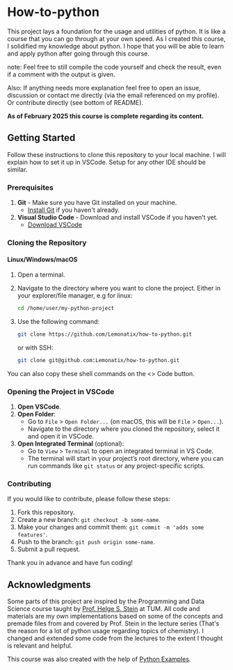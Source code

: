  # How-to-python

This project lays a foundation for the usage and utilities of python. It is like a course that you can go through at your own speed. 
As I created this course, I solidified my knowledge about python. I hope that you will be able to learn and apply python after going through this course. 

note: Feel free to still compile the code yourself and check the result, even if a comment with the output is given.

Also: If anything needs more explanation feel free to open an issue, discussion or contact me directly (via the email referenced on my profile). Or contribute directly (see bottom of README).

**As of February 2025 this course is complete regarding its content.**

## Getting Started

Follow these instructions to clone this repository to your local machine. I will explain how to set it up in VSCode. Setup for any other IDE should be similar.

### Prerequisites

1. **Git** - Make sure you have Git installed on your machine.  
   - [Install Git](https://git-scm.com/book/en/v2/Getting-Started-Installing-Git) if you haven't already.
2. **Visual Studio Code** - Download and install VSCode if you haven’t yet.  
   - [Download VSCode](https://code.visualstudio.com/Download)

### Cloning the Repository

#### Linux/Windows/macOS

1. Open a terminal.
2. Navigate to the directory where you want to clone the project. Either in your explorer/file manager, e.g for linux:

   ```bash
   cd /home/user/my-python-project
   ```

3. Use the following command:

   ```bash
   git clone https://github.com/Lemonatix/how-to-python.git
   ```
   or with SSH:
   ```bash
   git clone git@github.com:Lemonatix/how-to-python.git
   ```
   
You can also copy these shell commands on the <> Code button.

### Opening the Project in VSCode

1. **Open VSCode**.
2. **Open Folder**:
   - Go to `File` > `Open Folder...` (on macOS, this will be `File` > `Open...`).
   - Navigate to the directory where you cloned the repository, select it and open it in VSCode.
3. **Open Integrated Terminal** (optional):
   - Go to `View` > `Terminal` to open an integrated terminal in VS Code.
   - The terminal will start in your project’s root directory, where you can run commands like `git status` or any project-specific scripts.

### Contributing

If you would like to contribute, please follow these steps:
1. Fork this repository.
2. Create a new branch: `git checkout -b some-name`.
3. Make your changes and commit them: `git commit -m 'adds some features'`.
4. Push to the branch: `git push origin some-name`.
5. Submit a pull request.

Thank you in advance and have fun coding!

## Acknowledgments

Some parts of this project are inspired by the Programming and Data Science course taught by [Prof. Helge S. Stein](https://github.com/helgestein) at TUM. All code and materials are my own implementations based on some of the concepts and premade files from and covered by Prof. Stein  in the lecture series (That's the reason for a lot of python usage regarding topics of chemistry). I changed and extended some code from the lectures to the extent I thought is relevant and helpful. 

This course was also created with the help of [Python Examples](https://pythonexamples.org/python/).
